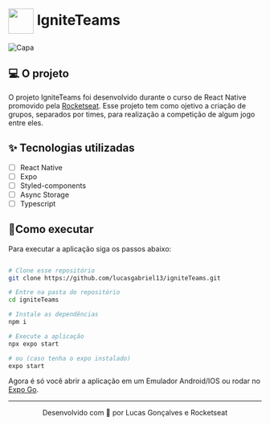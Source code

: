 # <img width="50px" align="center" src="https://user-images.githubusercontent.com/44211093/212491376-509f7920-a3ab-4703-8eda-a51859df5ef4.png"/> IgniteTeams

![Capa](https://user-images.githubusercontent.com/44211093/212490533-7f2a2607-890d-4776-8a71-c0037adc408c.png)

## 💻 O projeto
O projeto IgniteTeams foi desenvolvido durante o curso de React Native promovido pela [Rocketseat](https://rocketseat.com.br/). Esse projeto tem como ojetivo a 
criação de grupos, separados por times, para realização a competição de algum jogo entre eles.

## ✨ Tecnologias utilizadas
- [ ] React Native
- [ ] Expo
- [ ] Styled-components
- [ ] Async Storage
- [ ] Typescript

## 🚀Como executar

Para executar a aplicação siga os passos abaixo:

```bash

# Clone esse repositório
git clone https://github.com/lucasgabriel13/igniteTeams.git

# Entre na pasta do repositório
cd igniteTeams

# Instale as dependências
npm i

# Execute a aplicação
npx expo start

# ou (caso tenha o expo instalado)
expo start
```

Agora é só você abrir a aplicação em um Emulador Android/IOS ou rodar no [Expo Go](https://expo.dev/client).

---
<p align="center">Desenvolvido com 💜 por Lucas Gonçalves e Rocketseat</p>
